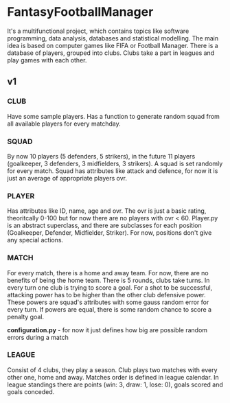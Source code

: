 # FantasyFootballManager

It's a multifunctional project, which contains topics like software programming, data analysis, databases and statistical modelling. The main idea is based on computer games like FIFA or Football Manager. There is a database of players, grouped into clubs. Clubs take a part in leagues and play games with each other.

## v1


### CLUB
Have some sample players. Has a function to generate random squad from all available players for every matchday.

### SQUAD
By now 10 players (5 defenders, 5 strikers), in the future 11 players (goalkeeper, 3 defenders, 3 midfielders, 3 strikers). A squad is set randomly for every match. Squad has attributes like attack and defence, for now it is just an average of appropriate players ovr.

### PLAYER
Has attributes like ID, name, age and ovr. The ovr is just a basic rating, theoritcally 0-100 but for now there are no players with ovr < 60. Player.py is an abstract superclass, and there are subclasses for each position (Goalkeeper, Defender, Midfielder, Striker). For now, positions don't give any special actions.

### MATCH
For every match, there is a home and away team. For now, there are no benefits of being the home team. There is 5 rounds, clubs take turns. In every turn one club is trying to score a goal. For a shot to be successful, attacking power has to be higher than the other club defensive power. These powers are squad's attributes with some gauss random error for every turn. If powers are equal, there is some random chance to score a penalty goal.

<b>configuration.py</b> - for now it just defines how big are possible random errors during a match

### LEAGUE
Consist of 4 clubs, they play a season. Club plays two matches with every other one, home and away. Matches order is defined in league calendar. In league standings there are points (win: 3, draw: 1, lose: 0), goals scored and goals conceded.

